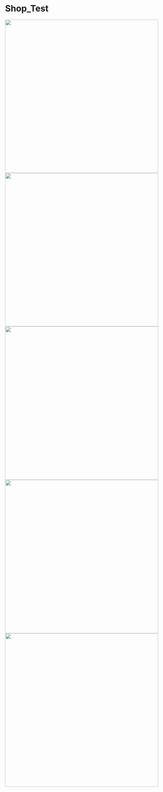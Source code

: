 # Shop_Test

<img src="https://user-images.githubusercontent.com/62353645/226283492-9a97a395-366e-489b-b98a-2af34327e5e7.jpg" width="500"> 
<img src="https://user-images.githubusercontent.com/62353645/226283495-d8962e10-9113-4bef-a4fa-a76e1845cbf8.jpg" width="500">
<img src="https://user-images.githubusercontent.com/62353645/226283494-fc985401-3529-446b-bd9e-1934c13da83c.jpg" width="500">
<img src="https://user-images.githubusercontent.com/62353645/226283493-cda067e5-5031-4f9b-8175-b1ac915be939.jpg" width="500">
<img src="https://user-images.githubusercontent.com/62353645/226283491-8a5fe517-206f-417e-ae7f-a2bf43540976.jpg" width="500">
